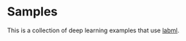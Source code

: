 # Samples

This is a collection of deep learning examples that use [labml](https://github.com/labmlai/labml).